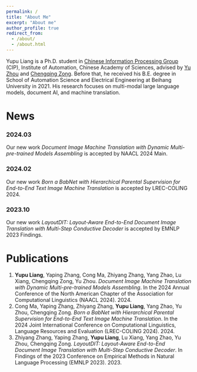 ```yaml
---
permalink: /
title: "About Me"
excerpt: "About me"
author_profile: true
redirect_from: 
  - /about/
  - /about.html
---
```


Yupu Liang is a Ph.D. student in [Chinese Information Processing Group](http://www.nlpr.ia.ac.cn/cip/staff.htm) (CIP), Institute of Automation, Chinese Academy of Sciences, advised by [Yu Zhou](https://people.ucas.ac.cn/~zhouyu) and [Chengqing Zong](https://people.ucas.ac.cn/~zongchengqing). Before that, he received his B.E. degree in School of Automation Science and Electrical Engineering at Beihang University in 2021. His research focuses on multi-modal large language models, document AI, and machine translation.

# News

### 2024.03
Our new work *Document Image Machine Translation with Dynamic Multi-pre-trained Models Assembling* is accepted by NAACL 2024 Main.

### 2024.02
Our new work *Born a BabNet with Hierarchical Parental Supervision for End-to-End Text Image Machine Translation* is accepted by LREC-COLING 2024.

### 2023.10
Our new work *LayoutDIT: Layout-Aware End-to-End Document Image Translation with Multi-Step Conductive Decoder* is accepted by EMNLP 2023 Findings.

# Publications
1. **Yupu Liang**, Yaping Zhang, Cong Ma, Zhiyang Zhang, Yang Zhao, Lu Xiang, Chengqing Zong, Yu Zhou. *Document Image Machine Translation with Dynamic Multi-pre-trained Models Assembling*. In the 2024 Annual Conference of the North American Chapter of the Association for Computational Linguistics (NAACL 2024). 2024.
2. Cong Ma, Yaping Zhang, Zhiyang Zhang, **Yupu Liang**, Yang Zhao, Yu Zhou, Chengqing Zong. *Born a BabNet with Hierarchical Parental Supervision for End-to-End Text Image Machine Translation*. In the 2024 Joint International Conference on Computational Linguistics, Language Resources and Evaluation (LREC-COLING 2024). 2024.
3. Zhiyang Zhang, Yaping Zhang, **Yupu Liang**, Lu Xiang, Yang Zhao, Yu Zhou, Chengqing Zong. *LayoutDIT: Layout-Aware End-to-End Document Image Translation with Multi-Step Conductive Decoder*. In Findings of the 2023 Conference on Empirical Methods in Natural Language Processing (EMNLP 2023). 2023.
